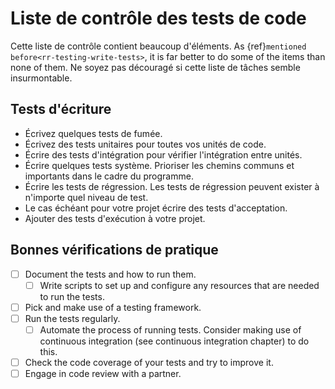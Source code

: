 # Liste de contrôle des tests de code

Cette liste de contrôle contient beaucoup d'éléments. As {ref}`mentioned before<rr-testing-write-tests>`, it is far better to do some of the items than none of them. Ne soyez pas découragé si cette liste de tâches semble insurmontable.

<a name="Writing_tests"></a>

## Tests d'écriture

- Écrivez quelques tests de fumée.
- Écrivez des tests unitaires pour toutes vos unités de code.
- Écrire des tests d'intégration pour vérifier l'intégration entre unités.
- Écrire quelques tests système. Prioriser les chemins communs et importants dans le cadre du programme.
- Écrire les tests de régression. Les tests de régression peuvent exister à n'importe quel niveau de test.
- Le cas échéant pour votre projet écrire des tests d'acceptation.
- Ajouter des tests d'exécution à votre projet.

<a name="Good_practice_checks"></a>

## Bonnes vérifications de pratique

- [ ] Document the tests and how to run them.
  - [ ] Write scripts to set up and configure any resources that are needed to run the tests.
- [ ] Pick and make use of a testing framework.
- [ ] Run the tests regularly.
  - [ ] Automate the process of running tests. Consider making use of continuous integration (see continuous integration chapter) to do this.
- [ ] Check the code coverage of your tests and try to improve it.
- [ ] Engage in code review with a partner.

